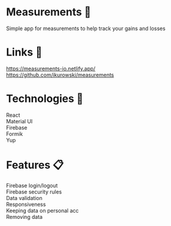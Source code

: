 # Measurements 📏 

Simple app for measurements to help track your gains and losses
# Links 🔗

https://measurements-io.netlify.app/ <br />
https://github.com/ikurowski/measurements <br />

# Technologies 📡 

React <br />
Material UI <br />
Firebase <br />
Formik <br />
Yup <br />

# Features 📋

Firebase login/logout <br />
Firebase security rules <br />
Data validation  <br />
Responsiveness <br />
Keeping data on personal acc <br />
Removing data <br />
